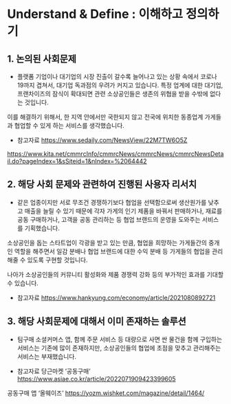 # Understand & Define : 이해하고 정의하기
## 1. 논의된 사회문제
- 플랫폼 기업이나 대기업의 시장 진출이 갈수록 늘어나고 있는 상황 속에서  코로나 19까지 겹쳐서, 대기업 독과점의 우려가 커지고 있습니다.
특정 업계에 대한 대기업, 프랜차이즈의 잠식이 확대되면 관련 소상공인들은 생존의 위협을 받을 수밖에 없다는 것입니다. 

이를 해결하기 위해서, 한 지역 안에서만 국한되지 않고 전국에 위치한 동종업계 가게들과 협업할 수 있게 하는 서비스를 생각했습니다.

* 참고자료
https://www.sedaily.com/NewsView/22M7TW6O5Z

https://www.kita.net/cmmrcInfo/cmmrcNews/cmmrcNews/cmmrcNewsDetail.do?pageIndex=1&sSiteid=1&nIndex=%2064442

## 2. 해당 사회 문제와 관련하여 진행된 사용자 리서치
- 같은 업종이지만 서로 무조건 경쟁하기보다 협업을 선택함으로써 생산원가를 낮추고 매출을 늘릴 수 있기 때문에
각자 가게의 인기 제품을 바꿔서 판매하거나, 재료를 공동 구매하거나, 고객을 공동 관리하는 등 협업 브랜드의 운영을 도와주는 서비스를 기획했습니다. 

소상공인을 돕는 스타트업이 각광을 받고 있는 만큼, 
협업을 희망하는 가게들간의 중개인 역할을 해주면서 일감 분배나 협업 브랜드에 대한 수익 분배 등 가게들의 협업을 관리해줄 수 있도록 구현할 것입니다.

나아가 소상공인들의 커뮤니티 활성화와 제품 경쟁력 강화 등의 부가적인 효과를 기대할 수 있습니다.

* 참고자료
https://www.hankyung.com/economy/article/2021080892721

## 3. 해당 사회문제에 대해서 이미 존재하는 솔루션
- 팀구매 소셜커머스 앱, 함께 주문 서비스 등 대량으로 사면 싼 물건을 함께 구입하는 서비스는 기존에 많이 존재하지만, 소상공인들의 협업에 초점을 맞추고 관리해주는 서비스는 부재했습니다. 

* 참고자료
 당근마켓 ’공동구매’
https://www.asiae.co.kr/article/2022071909423399605

 공동구매 앱 ‘올웨이즈’ 
https://yozm.wishket.com/magazine/detail/1464/
